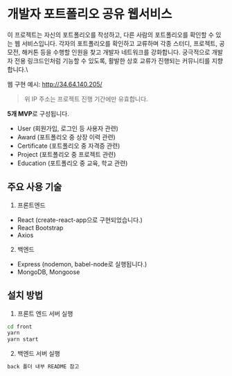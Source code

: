 # 개발자 포트폴리오 공유 웹서비스

이 프로젝트는 자신의 포트폴리오를 작성하고, 다른 사람의 포트폴리오를 확인할 수 있는 웹 서비스입니다. 각자의 포트폴리오를 확인하고 교류하며 각종 스터디, 프로젝트, 공모전, 해커톤 등을 수행할 인원을 찾고 개발자 네트워크를 강화합니다. 궁극적으로 개발자 전용 링크드인처럼 기능할 수 있도록, 활발한 상호 교류가 진행되는 커뮤니티를 지향합니다.\

웹 구현 예시: http://34.64.140.205/

> 위 IP 주소는 프로젝트 진행 기간에만 유효합니다.

**5개 MVP**로 구성됩니다.

- User (회원가입, 로그인 등 사용자 관련)
- Award (포트폴리오 중 상장 이력 관련)
- Certificate (포트폴리오 중 자격증 관련)
- Project (포트폴리오 중 프로젝트 관련)
- Education (포트폴리오 중 교육, 학교 관련)

## 주요 사용 기술

1. 프론트엔드

- React (create-react-app으로 구현되었습니다.)
- React Bootstrap
- Axios

2. 백엔드

- Express (nodemon, babel-node로 실행됩니다.)
- MongoDB, Mongoose

## 설치 방법

1. 프론트 엔드 서버 실행

```bash
cd front
yarn
yarn start
```

2. 백엔드 서버 실행

```bash
back 폴더 내부 README 참고
```
